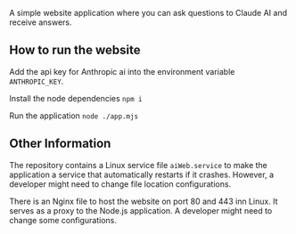 A simple website application where you can ask questions to Claude AI and receive answers.

## How to run the website
Add the api key for Anthropic ai into the environment variable `ANTHROPIC_KEY`.

Install the node dependencies
`npm i`

Run the application
`node ./app.mjs`


## Other Information
The repository contains a Linux service file `aiWeb.service` to make the application a service that automatically restarts if it crashes. However, a developer might need to change file location configurations.

There is an Nginx file to host the website on port 80 and 443 inn Linux. It serves as a proxy to the Node.js application. A developer might need to change some configurations.